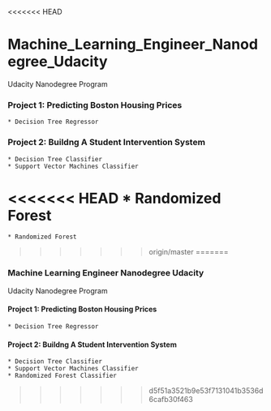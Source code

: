 <<<<<<< HEAD
# Machine_Learning_Engineer_Nanodegree_Udacity
Udacity Nanodegree Program


### Project 1: Predicting Boston Housing Prices
    * Decision Tree Regressor
 
### Project 2: Buildng A Student Intervention System
    * Decision Tree Classifier
    * Support Vector Machines Classifier
<<<<<<< HEAD
    * Randomized Forest
=======
    * Randomized Forest
>>>>>>> origin/master
=======
### Machine Learning Engineer Nanodegree Udacity
Udacity Nanodegree Program

#### Project 1: Predicting Boston Housing Prices
    * Decision Tree Regressor
 
#### Project 2: Buildng A Student Intervention System
    * Decision Tree Classifier
    * Support Vector Machines Classifier
    * Randomized Forest Classifier
>>>>>>> d5f51a3521b9e53f7131041b3536d6cafb30f463
